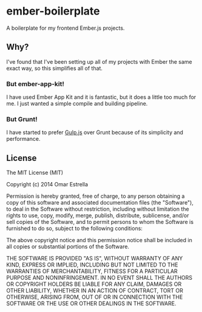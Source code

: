 # ember-boilerplate

A boilerplate for my frontend Ember.js projects.

## Why?

I've found that I've been setting up all of my projects with Ember the same exact way, so this simplifies all of that.

### But ember-app-kit!

I have used Ember App Kit and it is fantastic, but it does a little too much for me. I just wanted a simple compile and building pipeline.

### But Grunt!

I have started to prefer [Gulp.js](http://gulpjs.com/) over Grunt because of its simplicity and performance.

## License

The MIT License (MIT)

Copyright (c) 2014 Omar Estrella

Permission is hereby granted, free of charge, to any person obtaining a copy
of this software and associated documentation files (the "Software"), to deal
in the Software without restriction, including without limitation the rights
to use, copy, modify, merge, publish, distribute, sublicense, and/or sell
copies of the Software, and to permit persons to whom the Software is
furnished to do so, subject to the following conditions:

The above copyright notice and this permission notice shall be included in
all copies or substantial portions of the Software.

THE SOFTWARE IS PROVIDED "AS IS", WITHOUT WARRANTY OF ANY KIND, EXPRESS OR
IMPLIED, INCLUDING BUT NOT LIMITED TO THE WARRANTIES OF MERCHANTABILITY,
FITNESS FOR A PARTICULAR PURPOSE AND NONINFRINGEMENT. IN NO EVENT SHALL THE
AUTHORS OR COPYRIGHT HOLDERS BE LIABLE FOR ANY CLAIM, DAMAGES OR OTHER
LIABILITY, WHETHER IN AN ACTION OF CONTRACT, TORT OR OTHERWISE, ARISING FROM,
OUT OF OR IN CONNECTION WITH THE SOFTWARE OR THE USE OR OTHER DEALINGS IN
THE SOFTWARE.